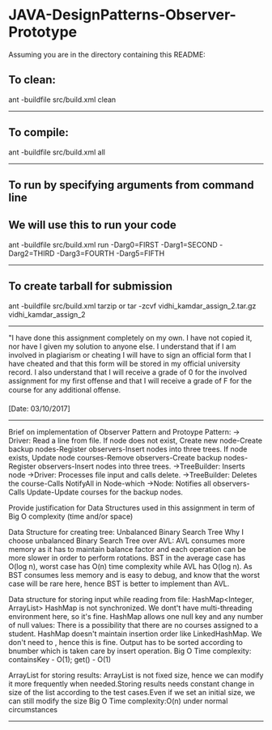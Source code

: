 # JAVA-DesignPatterns-Observer-Prototype #

Assuming you are in the directory containing this README:

## To clean:
ant -buildfile src/build.xml clean

-----------------------------------------------------------------------
## To compile: 
ant -buildfile src/build.xml all

-----------------------------------------------------------------------
## To run by specifying arguments from command line 
## We will use this to run your code
ant -buildfile src/build.xml run -Darg0=FIRST -Darg1=SECOND -Darg2=THIRD -Darg3=FOURTH -Darg5=FIFTH

-----------------------------------------------------------------------

## To create tarball for submission
ant -buildfile src/build.xml tarzip or tar -zcvf vidhi_kamdar_assign_2.tar.gz vidhi_kamdar_assign_2

-----------------------------------------------------------------------

"I have done this assignment completely on my own. I have not copied
it, nor have I given my solution to anyone else. I understand that if
I am involved in plagiarism or cheating I will have to sign an
official form that I have cheated and that this form will be stored in
my official university record. I also understand that I will receive a
grade of 0 for the involved assignment for my first offense and that I
will receive a grade of F for the course for any additional
offense.

[Date: 03/10/2017]

-----------------------------------------------------------------------
Brief on implementation of Observer Pattern and Protoype Pattern:
-> Driver: Read a line from file. If node does not exist, Create new node-Create backup nodes-Register observers-Insert nodes into three trees.
								  If node exists, Update node courses-Remove observers-Create backup nodes-Register observers-Insert nodes into three trees.
->TreeBuilder: Inserts node
->Driver: Processes file input and calls delete.
->TreeBuilder: Deletes the course-Calls NotifyAll in Node-which
->Node: Notifies all observers-Calls Update-Update courses for the backup nodes.


Provide justification for Data Structures used in this assignment in
term of Big O complexity (time and/or space)

Data Structure for creating tree: Unbalanced Binary Search Tree
Why I choose unbalanced Binary Search Tree over AVL: AVL consumes more memory as it has to maintain balance factor and each operation can be more slower in order to perform rotations.
BST in the average case has O(log n), worst case has O(n) time complexity while AVL has O(log n). As BST consumes less memory and is easy to debug,
and know that the worst case will be rare here, hence BST is better to implement than AVL. 

Data structure for storing input while reading from file: HashMap<Integer, ArrayList<String>>
HashMap is not synchronized. We dont't  have multi-threading environment here, so it's fine.
HashMap allows one null key and any number of null values: There is a possibility that there are no courses assigned to a student.
HashMap doesn't maintain insertion order like LinkedHashMap. We don't need to , hence this is fine. Output has to be sorted according to bnumber which is taken care by insert operation.
Big O Time complexity: containsKey - O(1); get() - O(1)

ArrayList<String> for storing results:
ArrayList is not fixed size, hence we can modify it more frequently when needed.Storing results needs constant change in size of the list according to the test cases.Even if we set an initial size, we can still modify the size
Big O Time complexity:O(n) under normal circumstances

-----------------------------------------------------------------------
